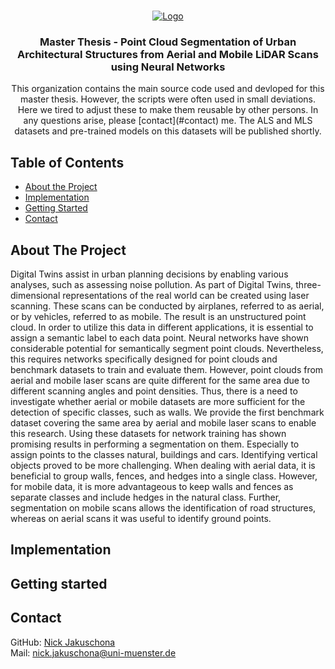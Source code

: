﻿<!-- PROJECT LOGO -->
<br />
<p align="center">
  <a href="https://github.com/https://github.com/PointCloudSegementationOnALSandMLS">
    <img src="images/logo.PNG" alt="Logo">
  </a>

  <h3 align="center">Master Thesis - Point Cloud Segmentation of Urban Architectural Structures from Aerial and Mobile LiDAR Scans using Neural Networks
 </h3>

  <p align="center">
    This organization contains the main source code used and devloped for this master thesis. However, the scripts were often used in small deviations. Here we tired to adjust these to make them reusable by other persons. In any questions arise, please [contact](#contact) me. 
The ALS and MLS datasets and pre-trained models on this datasets will be published shortly.
    <br/>
    
  </p>
</p>



<!-- TABLE OF CONTENTS -->
## Table of Contents

* [About the Project](#about-the-project)
* [Implementation](#implementation)
* [Getting Started](#getting-started)
* [Contact](#contact)



<!-- ABOUT THE PROJECT -->
## About The Project
Digital Twins assist in urban planning decisions by enabling various analyses, such as assessing
noise pollution. As part of Digital Twins, three-dimensional representations of the real world
can be created using laser scanning. These scans can be conducted by airplanes, referred to
as aerial, or by vehicles, referred to as mobile. The result is an unstructured point cloud. In
order to utilize this data in different applications, it is essential to assign a semantic label to
each data point. Neural networks have shown considerable potential for semantically segment
point clouds. Nevertheless, this requires networks specifically designed for point clouds and
benchmark datasets to train and evaluate them. However, point clouds from aerial and mobile
laser scans are quite different for the same area due to different scanning angles and point
densities. Thus, there is a need to investigate whether aerial or mobile datasets are more
sufficient for the detection of specific classes, such as walls. We provide the first benchmark
dataset covering the same area by aerial and mobile laser scans to enable this research. Using
these datasets for network training has shown promising results in performing a segmentation
on them. Especially to assign points to the classes natural, buildings and cars. Identifying
vertical objects proved to be more challenging. When dealing with aerial data, it is beneficial
to group walls, fences, and hedges into a single class. However, for mobile data, it is more
advantageous to keep walls and fences as separate classes and include hedges in the natural
class. Further, segmentation on mobile scans allows the identification of road structures,
whereas on aerial scans it was useful to identify ground points.

<!-- Implementation -->
## Implementation



## Getting started



<!-- CONTACT -->
## Contact

GitHub: [Nick Jakuschona](https://github.com/NJaku01)  <br>
Mail:  <a href="mailto:nick.jakuschona@uni-muenster.de">nick.jakuschona@uni-muenster.de</a>



